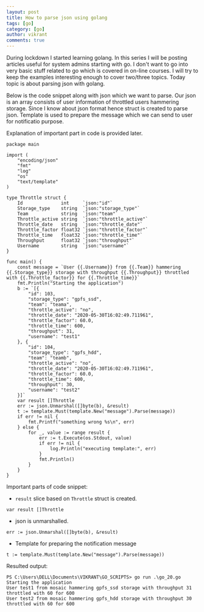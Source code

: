 ```yaml
---
layout: post
title: How to parse json using golang
tags: [go]
category: [go]
author: vikrant
comments: true
--- 
```


During lockdown I started learning golang. In this series I will be posting articles useful for system admins starting with go. I don't want to go into very basic stuff related to go which is covered in on-line courses. I will try to keep the examples interesting enough to cover two/three topics. Today topic is about parsing json with golang. 

Below is the code snippet along with json which we want to parse. Our json is an array consists of user information of throttled users hammering storage. Since I know about json format hence struct is created to parse json. Template is used to prepare the message which we can send to user for notificatio purpose. 

Explanation of important part in code is provided later. 

~~~
package main

import (
	"encoding/json"
	"fmt"
	"log"
	"os"
	"text/template"
)

type Throttle struct {
	Id              int     `json:"id"`
	Storage_type    string  `json:"storage_type"`
	Team            string  `json:"team"`
	Throttle_active string  `json:"throttle_active"`
	Throttle_date   string  `json:"throttle_date"`
	Throttle_factor float32 `json:"throttle_factor"`
	Throttle_time   float32 `json:"throttle_time"`
	Throughput      float32 `json:"throughput"`
	Username        string  `json:"username"`
}

func main() {
	const message = `User {{.Username}} from {{.Team}} hammering {{.Storage_type}} storage with throughput {{.Throughput}} throttled with {{.Throttle_factor}} for {{.Throttle_time}}`
	fmt.Println("Starting the application")
	b := `[{
		"id": 103,
		"storage_type": "gpfs_ssd",
		"team": "teama",
		"throttle_active": "no",
		"throttle_date": "2020-05-30T16:02:49.711961",
		"throttle_factor": 60.0,
		"throttle_time": 600,
		"throughput": 31,
		"username": "test1"
	}, {
		"id": 104,
		"storage_type": "gpfs_hdd",
		"team": "teamb",
		"throttle_active": "no",
		"throttle_date": "2020-05-30T16:02:49.711961",
		"throttle_factor": 60.0,
		"throttle_time": 600,
		"throughput": 30,
		"username": "test2"
	}]`
	var result []Throttle
	err := json.Unmarshal([]byte(b), &result)
	t := template.Must(template.New("message").Parse(message))
	if err != nil {
		fmt.Printf("something wrong %s\n", err)
	} else {
		for _, value := range result {
			err := t.Execute(os.Stdout, value)
			if err != nil {
				log.Println("executing template:", err)
			}
			fmt.Println()
		}
	}
}
~~~

Important parts of code snippet:

- `result` slice based on `Throttle` struct is created. 

~~~
var result []Throttle
~~~

- json is unmarshalled. 

~~~
err := json.Unmarshal([]byte(b), &result)
~~~

- Template for preparing the notification message

~~~
t := template.Must(template.New("message").Parse(message))
~~~

Resulted output: 

~~~
PS C:\Users\DELL\Documents\VIKRANT\GO_SCRIPTS> go run .\go_20.go
Starting the application
User test1 from mosaic hammering gpfs_ssd storage with throughput 31 throttled with 60 for 600
User test2 from mosaic hammering gpfs_hdd storage with throughput 30 throttled with 60 for 600
~~~